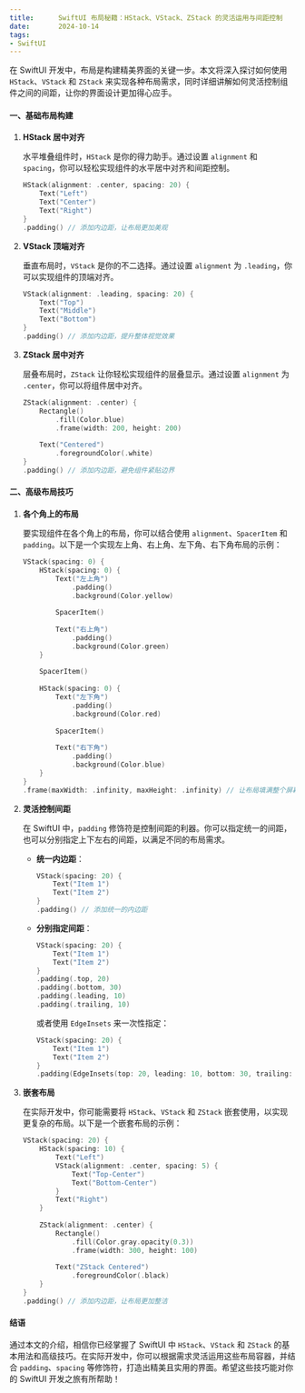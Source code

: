```yaml
---
title:      SwiftUI 布局秘籍：HStack、VStack、ZStack 的灵活运用与间距控制
date:       2024-10-14
tags:
- SwiftUI
---
```


在 SwiftUI 开发中，布局是构建精美界面的关键一步。本文将深入探讨如何使用 `HStack`、`VStack` 和 `ZStack` 来实现各种布局需求，同时详细讲解如何灵活控制组件之间的间距，让你的界面设计更加得心应手。

#### 一、基础布局构建

1. **HStack 居中对齐**

   水平堆叠组件时，`HStack` 是你的得力助手。通过设置 `alignment` 和 `spacing`，你可以轻松实现组件的水平居中对齐和间距控制。

   ```swift
   HStack(alignment: .center, spacing: 20) {
       Text("Left")
       Text("Center")
       Text("Right")
   }
   .padding() // 添加内边距，让布局更加美观
   ```

2. **VStack 顶端对齐**

   垂直布局时，`VStack` 是你的不二选择。通过设置 `alignment` 为 `.leading`，你可以实现组件的顶端对齐。

   ```swift
   VStack(alignment: .leading, spacing: 20) {
       Text("Top")
       Text("Middle")
       Text("Bottom")
   }
   .padding() // 添加内边距，提升整体视觉效果
   ```

3. **ZStack 居中对齐**

   层叠布局时，`ZStack` 让你轻松实现组件的层叠显示。通过设置 `alignment` 为 `.center`，你可以将组件居中对齐。

   ```swift
   ZStack(alignment: .center) {
       Rectangle()
           .fill(Color.blue)
           .frame(width: 200, height: 200)
       
       Text("Centered")
           .foregroundColor(.white)
   }
   .padding() // 添加内边距，避免组件紧贴边界
   ```

#### 二、高级布局技巧

1. **各个角上的布局**

   要实现组件在各个角上的布局，你可以结合使用 `alignment`、`SpacerItem` 和 `padding`。以下是一个实现左上角、右上角、左下角、右下角布局的示例：

   ```swift
   VStack(spacing: 0) {
       HStack(spacing: 0) {
           Text("左上角")
               .padding()
               .background(Color.yellow)
           
           SpacerItem()
           
           Text("右上角")
               .padding()
               .background(Color.green)
       }
       
       SpacerItem()
       
       HStack(spacing: 0) {
           Text("左下角")
               .padding()
               .background(Color.red)
           
           SpacerItem()
           
           Text("右下角")
               .padding()
               .background(Color.blue)
       }
   }
   .frame(maxWidth: .infinity, maxHeight: .infinity) // 让布局填满整个屏幕
   ```

2. **灵活控制间距**

   在 SwiftUI 中，`padding` 修饰符是控制间距的利器。你可以指定统一的间距，也可以分别指定上下左右的间距，以满足不同的布局需求。

   - **统一内边距**：

     ```swift
     VStack(spacing: 20) {
         Text("Item 1")
         Text("Item 2")
     }
     .padding() // 添加统一的内边距
     ```

   - **分别指定间距**：

     ```swift
     VStack(spacing: 20) {
         Text("Item 1")
         Text("Item 2")
     }
     .padding(.top, 20)
     .padding(.bottom, 30)
     .padding(.leading, 10)
     .padding(.trailing, 10)
     ```

     或者使用 `EdgeInsets` 来一次性指定：

     ```swift
     VStack(spacing: 20) {
         Text("Item 1")
         Text("Item 2")
     }
     .padding(EdgeInsets(top: 20, leading: 10, bottom: 30, trailing: 10))
     ```

3. **嵌套布局**

   在实际开发中，你可能需要将 `HStack`、`VStack` 和 `ZStack` 嵌套使用，以实现更复杂的布局。以下是一个嵌套布局的示例：

   ```swift
   VStack(spacing: 20) {
       HStack(spacing: 10) {
           Text("Left")
           VStack(alignment: .center, spacing: 5) {
               Text("Top-Center")
               Text("Bottom-Center")
           }
           Text("Right")
       }
       
       ZStack(alignment: .center) {
           Rectangle()
               .fill(Color.gray.opacity(0.3))
               .frame(width: 300, height: 100)
           
           Text("ZStack Centered")
               .foregroundColor(.black)
       }
   }
   .padding() // 添加内边距，让布局更加整洁
   ```

#### 结语

通过本文的介绍，相信你已经掌握了 SwiftUI 中 `HStack`、`VStack` 和 `ZStack` 的基本用法和高级技巧。在实际开发中，你可以根据需求灵活运用这些布局容器，并结合 `padding`、`spacing` 等修饰符，打造出精美且实用的界面。希望这些技巧能对你的 SwiftUI 开发之旅有所帮助！